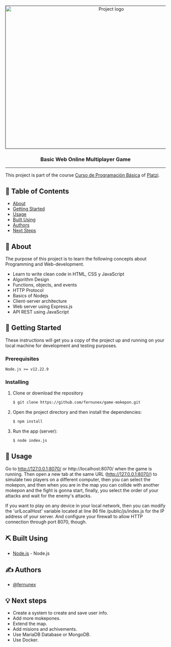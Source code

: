 <p align="center">
  <a href="" rel="noopener">
 <img width=650px height=450px src="https://github.com/fernunex/game-mokepon/assets/49699693/2baec3d1-9459-42ba-98f4-64f19809ccc8" alt="Project logo"></a>
</p>
<h3 align="center">Basic Web Online Multiplayer Game</h3>

---

 This project is part of the course [Curso de Programación Básica](https://platzi.com/cursos/programacion-basica/) of [Platzi](https://platzi.com).



## 📝 Table of Contents

- [About](#about)
- [Getting Started](#getting_started)
- [Usage](#usage)
- [Built Using](#built_using)
- [Authors](#authors)
- [Next Steps](#next-steps)

## 🧐 About <a name = "about"></a>

The purpose of this project is to learn the following concepts about Programming and Web-development.
  - Learn to write clean code in HTML, CSS y JavaScript
  - Algorithm Design
  - Functions, objects, and events
  - HTTP Protocol
  - Basics of Nodejs
  - Client-server architecture 
  - Web server using Express.js
  - API REST using JavaScript


## 🏁 Getting Started <a name = "getting_started"></a>

These instructions will get you a copy of the project up and running on your local machine for development and testing purposes.

### Prerequisites

    Node.js >= v12.22.9

### Installing

1. Clone or download the repository

    ```bash
    $ git clone https://github.com/fernunex/game-mokepon.git
    ```

2. Open the project directory and then install the dependencies:

    ```bash
    $ npm install
    ```

3. Run the app (server):

    ```bash
    $ node index.js 
    ```

## 🎈 Usage <a name="usage"></a>

Go to http://127.0.0.1:8070/ or http://localhost:8070/ when the game is running. Then open a new tab at the same URL (http://127.0.0.1:8070/) to simulate two players on a different computer, then you can select the mokepon, and then when you are in the map you can collide with another mokepon and the fight is gonna start, finally, you select the order of your attacks and wait for the enemy's attacks.

If you want to play on any device in your local network, then you can modify the 'urlLocalHost' variable located at line 86 file /public/js/index.js for the IP address of your server.
And configure your firewall to allow HTTP connection through port 8070, though.
## ⛏️ Built Using <a name = "built_using"></a>

- [Node.js](https://nodejs.org/en) - Node.js

## ✍️ Authors <a name = "authors"></a>

- [@fernunex](https://github.com/fernunex)


## 💡 Next steps <a name = "next-steps"></a>

- Create a system to create and save user info.
- Add more mokepones.
- Extend the map.
- Add misions and achivements.
- Use MariaDB Database or MongoDB.
- Use Docker.
